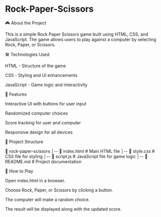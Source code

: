 # Rock-Paper-Scissors

🎮 About the Project

This is a simple Rock Paper Scissors game built using HTML, CSS, and JavaScript. The game allows users to play against a computer by selecting Rock, Paper, or Scissors.

🛠️ Technologies Used

HTML - Structure of the game

CSS - Styling and UI enhancements

JavaScript - Game logic and interactivity

🚀 Features

Interactive UI with buttons for user input

Randomized computer choices

Score tracking for user and computer

Responsive design for all devices

📂 Project Structure

📁 rock-paper-scissors
│-- 📄 index.html    # Main HTML file
│-- 📄 style.css     # CSS file for styling
│-- 📄 script.js     # JavaScript file for game logic
│-- 📄 README.md     # Project documentation

🎯 How to Play

Open index.html in a browser.

Choose Rock, Paper, or Scissors by clicking a button.

The computer will make a random choice.

The result will be displayed along with the updated score.